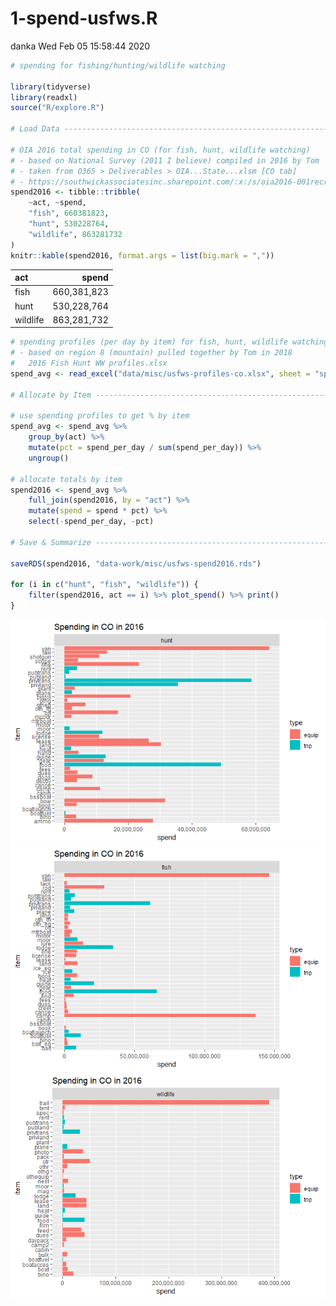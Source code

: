 1-spend-usfws.R
================
danka
Wed Feb 05 15:58:44 2020

``` r
# spending for fishing/hunting/wildlife watching

library(tidyverse)
library(readxl)
source("R/explore.R")

# Load Data ---------------------------------------------------------------

# OIA 2016 total spending in CO (for fish, hunt, wildlife watching)
# - based on National Survey (2011 I believe) compiled in 2016 by Tom
# - taken from O365 > Deliverables > OIA...State...xlsm [CO tab]
# - https://southwickassociatesinc.sharepoint.com/:x:/s/oia2016-001recreationeconreport/EVhBPXcPW59JjOhaG_AvtawBxgxHN-mR_8k0RpV82kJEJg?e=HR1U34
spend2016 <- tibble::tribble(
    ~act, ~spend,
    "fish", 660381823,
    "hunt", 530228764,
    "wildlife", 863281732
)
knitr::kable(spend2016, format.args = list(big.mark = ","))
```

| act      |       spend |
| :------- | ----------: |
| fish     | 660,381,823 |
| hunt     | 530,228,764 |
| wildlife | 863,281,732 |

``` r
# spending profiles (per day by item) for fish, hunt, wildlife watching
# - based on region 8 (mountain) pulled together by Tom in 2018
#   2016 Fish Hunt WW profiles.xlsx
spend_avg <- read_excel("data/misc/usfws-profiles-co.xlsx", sheet = "spend-profiles")

# Allocate by Item -----------------------------------------------------------

# use spending profiles to get % by item
spend_avg <- spend_avg %>%
    group_by(act) %>%
    mutate(pct = spend_per_day / sum(spend_per_day)) %>%
    ungroup()

# allocate totals by item
spend2016 <- spend_avg %>%
    full_join(spend2016, by = "act") %>%
    mutate(spend = spend * pct) %>%
    select(-spend_per_day, -pct)

# Save & Summarize -----------------------------------------------------------

saveRDS(spend2016, "data-work/misc/usfws-spend2016.rds")

for (i in c("hunt", "fish", "wildlife")) {
    filter(spend2016, act == i) %>% plot_spend() %>% print()
}
```

![](1-spend-usfws_files/figure-gfm/unnamed-chunk-1-1.png)<!-- -->![](1-spend-usfws_files/figure-gfm/unnamed-chunk-1-2.png)<!-- -->![](1-spend-usfws_files/figure-gfm/unnamed-chunk-1-3.png)<!-- -->
